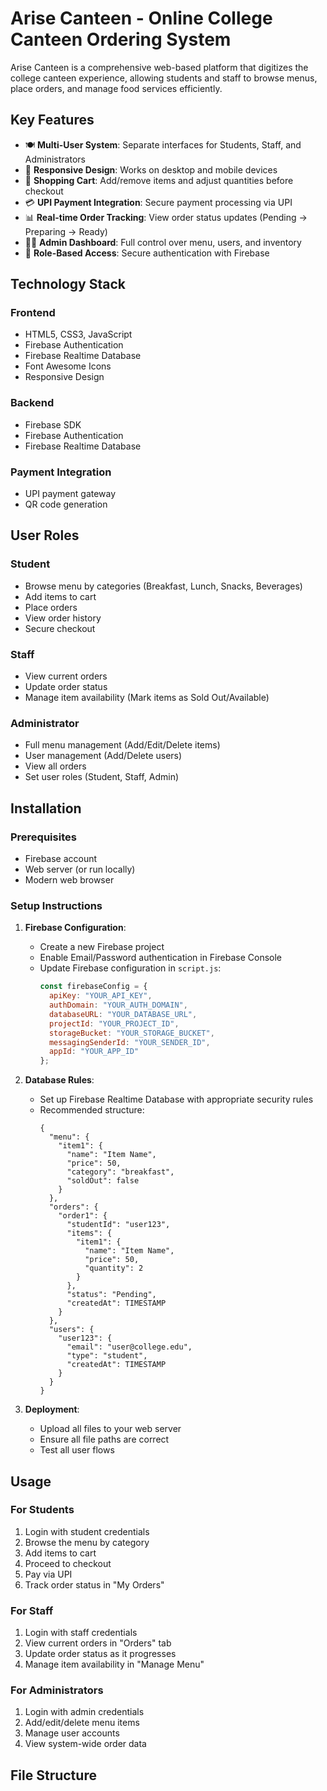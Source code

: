 # Arise Canteen - Online College Canteen Ordering System

Arise Canteen is a comprehensive web-based platform that digitizes the college canteen experience, allowing students and staff to browse menus, place orders, and manage food services efficiently.

## Key Features

- 🍽️ **Multi-User System**: Separate interfaces for Students, Staff, and Administrators
- 📱 **Responsive Design**: Works on desktop and mobile devices
- 🛒 **Shopping Cart**: Add/remove items and adjust quantities before checkout
- 💳 **UPI Payment Integration**: Secure payment processing via UPI
- 📊 **Real-time Order Tracking**: View order status updates (Pending → Preparing → Ready)
- 👨‍💼 **Admin Dashboard**: Full control over menu, users, and inventory
- 🔐 **Role-Based Access**: Secure authentication with Firebase

## Technology Stack

### Frontend
- HTML5, CSS3, JavaScript
- Firebase Authentication
- Firebase Realtime Database
- Font Awesome Icons
- Responsive Design

### Backend
- Firebase SDK
- Firebase Authentication
- Firebase Realtime Database

### Payment Integration
- UPI payment gateway
- QR code generation

## User Roles

### Student
- Browse menu by categories (Breakfast, Lunch, Snacks, Beverages)
- Add items to cart
- Place orders
- View order history
- Secure checkout

### Staff
- View current orders
- Update order status
- Manage item availability (Mark items as Sold Out/Available)

### Administrator
- Full menu management (Add/Edit/Delete items)
- User management (Add/Delete users)
- View all orders
- Set user roles (Student, Staff, Admin)

## Installation

### Prerequisites
- Firebase account
- Web server (or run locally)
- Modern web browser

### Setup Instructions

1. **Firebase Configuration**:
   - Create a new Firebase project
   - Enable Email/Password authentication in Firebase Console
   - Update Firebase configuration in `script.js`:
     ```javascript
     const firebaseConfig = {
       apiKey: "YOUR_API_KEY",
       authDomain: "YOUR_AUTH_DOMAIN",
       databaseURL: "YOUR_DATABASE_URL",
       projectId: "YOUR_PROJECT_ID",
       storageBucket: "YOUR_STORAGE_BUCKET",
       messagingSenderId: "YOUR_SENDER_ID",
       appId: "YOUR_APP_ID"
     };
     ```

2. **Database Rules**:
   - Set up Firebase Realtime Database with appropriate security rules
   - Recommended structure:
     ```
     {
       "menu": {
         "item1": {
           "name": "Item Name",
           "price": 50,
           "category": "breakfast",
           "soldOut": false
         }
       },
       "orders": {
         "order1": {
           "studentId": "user123",
           "items": {
             "item1": {
               "name": "Item Name",
               "price": 50,
               "quantity": 2
             }
           },
           "status": "Pending",
           "createdAt": TIMESTAMP
         }
       },
       "users": {
         "user123": {
           "email": "user@college.edu",
           "type": "student",
           "createdAt": TIMESTAMP
         }
       }
     }
     ```

3. **Deployment**:
   - Upload all files to your web server
   - Ensure all file paths are correct
   - Test all user flows

## Usage

### For Students
1. Login with student credentials
2. Browse the menu by category
3. Add items to cart
4. Proceed to checkout
5. Pay via UPI
6. Track order status in "My Orders"

### For Staff
1. Login with staff credentials
2. View current orders in "Orders" tab
3. Update order status as it progresses
4. Manage item availability in "Manage Menu"

### For Administrators
1. Login with admin credentials
2. Add/edit/delete menu items
3. Manage user accounts
4. View system-wide order data

## File Structure
